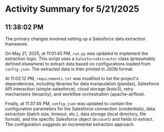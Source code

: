 # Activity Summary for 5/21/2025

## 11:38:02 PM
The primary changes involved setting up a Salesforce data extraction framework.

On May 21, 2025, at 11:01:45 PM, `run.py` was updated to implement the extraction logic. This script uses a `SalesforceExtractor` class (presumably defined elsewhere) to extract data based on configurations loaded from `config.json`.  The extracted data is then printed in JSON format.

At 11:02:12 PM,  `requirements.txt` was modified to list the project's dependencies, including libraries for data manipulation (pandas), Salesforce API interaction (simple-salesforce), cloud storage (boto3), retry mechanisms (tenacity), and workflow orchestration (apache-airflow).

Finally, at 11:37:45 PM, `config.json` was updated to contain the configuration parameters for the Salesforce connection (credentials), data extraction (batch size, timeout, etc.), data storage (local directory, file format), and the specific Salesforce object (`Account`) and fields to extract.  The configuration suggests an incremental extraction approach.
